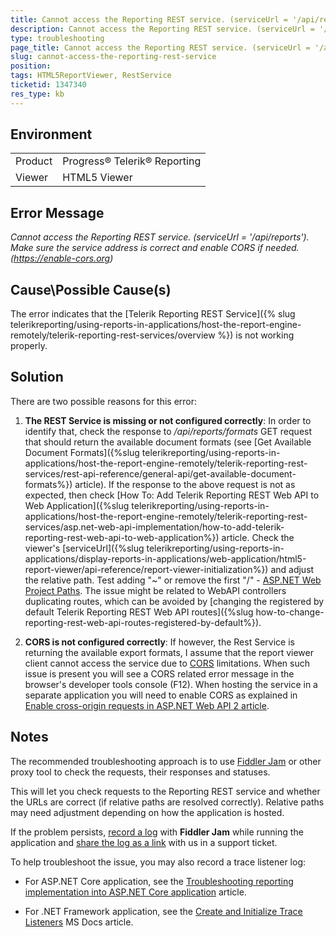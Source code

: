 ```yaml
---
title: Cannot access the Reporting REST service. (serviceUrl = '/api/reports'). Make sure the service address is correct and enable CORS if needed. (https://enable-cors.org)
description: Cannot access the Reporting REST service. (serviceUrl = '/api/reports'). Make sure the service address is correct and enable CORS if needed. (https://enable-cors.org)
type: troubleshooting
page_title: Cannot access the Reporting REST service. (serviceUrl = '/api/reports'). Make sure the service address is correct and enable CORS if needed. (https://enable-cors.org)
slug: cannot-access-the-reporting-rest-service
position: 
tags: HTML5ReportViewer, RestService
ticketid: 1347340
res_type: kb
---
```


## Environment
<table>
	<tr>
		<td>Product</td>
		<td>Progress® Telerik® Reporting</td>
	</tr>
	<tr>
		<td>Viewer</td>
		<td>HTML5 Viewer</td>
	</tr>
</table>


## Error Message
*Cannot access the Reporting REST service. (serviceUrl = '/api/reports'). Make sure the service address is correct and enable CORS if needed. (https://enable-cors.org)*

## Cause\Possible Cause(s)
The error indicates that the [Telerik Reporting REST Service]({% slug telerikreporting/using-reports-in-applications/host-the-report-engine-remotely/telerik-reporting-rest-services/overview %}) is not working properly.

## Solution
There are two possible reasons for this error:

1. **The REST Service is missing or not configured correctly**: In order to identify that, check the response to */api/reports/formats* GET request that should return the available document formats (see [Get Available Document Formats]({%slug telerikreporting/using-reports-in-applications/host-the-report-engine-remotely/telerik-reporting-rest-services/rest-api-reference/general-api/get-available-document-formats%}) article).
If the response to the above request is not as expected, then check [How To: Add Telerik Reporting REST Web API to Web Application]({%slug telerikreporting/using-reports-in-applications/host-the-report-engine-remotely/telerik-reporting-rest-services/asp.net-web-api-implementation/how-to-add-telerik-reporting-rest-web-api-to-web-application%}) article. Check the viewer's [serviceUrl]({%slug telerikreporting/using-reports-in-applications/display-reports-in-applications/web-application/html5-report-viewer/api-reference/report-viewer-initialization%}) and adjust the relative path. Test adding "~" or remove the first "/" - [ASP.NET Web Project Paths](https://msdn.microsoft.com/en-us/library/ms178116.aspx). The issue might be related to WebAPI controllers duplicating routes, which can be avoided by [changing the registered by default Telerik Reporting REST Web API routes]({%slug how-to-change-reporting-rest-web-api-routes-registered-by-default%}).

2. **CORS is not configured correctly**: If however, the Rest Service is returning the available export formats, I assume that the report viewer client cannot access the service due to [CORS](https://developer.mozilla.org/en-US/docs/Web/HTTP/CORS) limitations. When such issue is present you will see a CORS related error message in the browser's developer tools console (F12). When hosting the service in a separate application you will need to enable CORS as explained in [Enable cross-origin requests in ASP.NET Web API 2 article](https://docs.microsoft.com/en-us/aspnet/web-api/overview/security/enabling-cross-origin-requests-in-web-api).

## Notes
Тhe recommended troubleshooting approach is to use [Fiddler Jam](https://www.telerik.com/fiddler-jam) or other proxy tool to check the requests, their responses and statuses.

This will let you check requests to the Reporting REST service and whether the URLs are correct (if relative paths are resolved correctly).
Relative paths may need adjustment depending on how the application is hosted.

If the problem persists, [record a log](https://docs.telerik.com/fiddler-jam/get-started/recording-a-log) with **Fiddler Jam** while running the application and [share the log as a link](https://docs.telerik.com/fiddler-jam/get-started/submitting-a-log) with us in a support ticket.

To help troubleshoot the issue, you may also record a trace listener log:

- For ASP.NET Core application, see the [Troubleshooting reporting implementation into ASP.NET Core application](./how-to-troubleshoot-errors-in-asp-net-core-applications) article.

- For .NET Framework application, see the [Create and Initialize Trace Listeners](https://docs.microsoft.com/en-us/dotnet/framework/debug-trace-profile/how-to-create-and-initialize-trace-listeners) MS Docs article.
